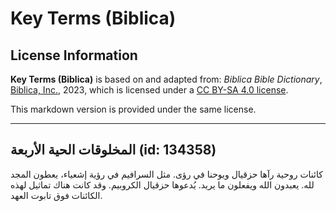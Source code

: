 # Key Terms (Biblica)

## License Information

**Key Terms (Biblica)** is based on and adapted from: _Biblica Bible Dictionary_, [Biblica, Inc.](https://www.biblica.com/), 2023, which is licensed under a [CC BY-SA 4.0 license](https://creativecommons.org/licenses/by-sa/4.0/legalcode.en).

This markdown version is provided under the same license.



--------------------------------

## المخلوقات الحية الأربعة (id: 134358)

كائنات روحية رآها حزقيال ويوحنا في رؤى. مثل السرافيم في رؤية إشعياء، يعطون المجد لله. يعبدون الله ويفعلون ما يريد. يُدعوها حزقيال الكروبيم. وقد كانت هناك تماثيل لهذه الكائنات فوق تابوت العهد.



